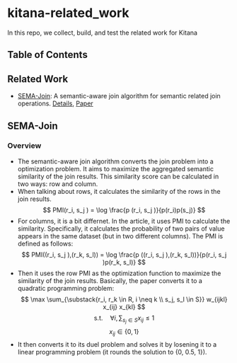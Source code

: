 # kitana-related_work
In this repo, we collect, build, and test the related work for Kitana

## Table of Contents

## Related Work
- [SEMA-Join](
    https://github.com/Yeye-He/Semantic-Join?tab=readme-ov-file
    ): A semantic-aware join algorithm for semantic related join operations. [Details](#sema-join), [Paper](https://github.com/Yeye-He/Semantic-Join?tab=readme-ov-file)


## SEMA-Join
### Overview
- The semantic-aware join algorithm converts the join problem into a optimization problem. It aims to maximize the aggregated semantic similarity of the join results. This similarity score can be calculated in two ways: row and column. 
- When talking about rows, it calculates the similarity of the rows in the join results. 
$$
PMI(r_i, s_j ) = \log \frac{p (r_i, s_j )}{p(r_i)p(s_j)}
$$
- For columns, it is a bit differnet. In the article, it uses PMI to calculate the similarity. Specifically, it calculates the probability of two pairs of value appears in the same dataset (but in two different columns). The PMI is defined as follows:
$$
PMI((r_i, s_j ),(r_k, s_l)) = \log \frac{p ((r_i, s_j ),(r_k, s_l))}{p(r_i, s_j )p(r_k, s_l)}
$$
- Then it uses the row PMI as the optimization function to maximize the similarity of the join results. Basically, the paper converts it to a quadratic programming problem:
$$
\max \sum_{\substack{r_i, r_k \in R, i \neq k \\ s_j, s_l \in S}} w_{ijkl} x_{ij} x_{kl}
$$
$$
\text{s.t.} \quad \forall i, \sum_{s_j \in S} x_{ij} \leq 1
$$
$$
x_{ij} \in \{0, 1\}
$$
- It then converts it to its duel problem and solves it by losening it to a linear programming problem (it rounds the solution to {0, 0.5, 1}).